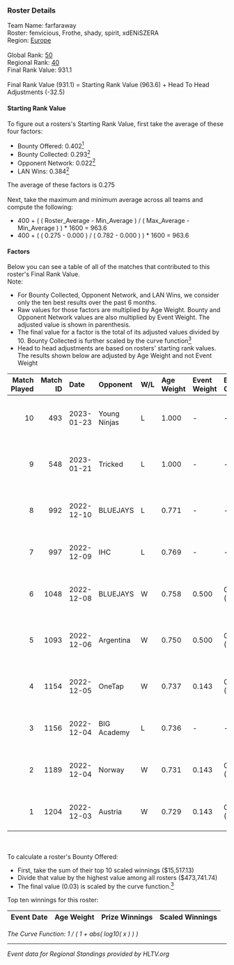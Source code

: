 ### Roster Details<br />
Team Name: farfaraway<br />
Roster: fenvicious, Frothe, shady, spirit, xdENiSZERA<br />
Region: [Europe]( ../standings_europe.md)<br />
<br />
Global Rank: [50](../standings_global.md)<br />
Regional Rank: [40]( ../standings_europe.md)<br />
Final Rank Value:  931.1<br />
<br />
Final Rank Value (931.1) = Starting Rank Value (963.6) + Head To Head Adjustments (-32.5)<br />

#### Starting Rank Value<br />
To figure out a rosters's Starting Rank Value, first take the average of these four factors:<br />
- Bounty Offered: 0.402[<sup>1</sup>](#table2)
- Bounty Collected: 0.293[<sup>2</sup>](#table1)
- Opponent Network: 0.022[<sup>2</sup>](#table1)
- LAN Wins: 0.384[<sup>2</sup>](#table1)

The average of these factors is 0.275<br />
<br />
Next, take the maximum and minimum average across all teams and compute the following:<br />
- 400 + ( ( Roster_Average - Min_Average ) / ( Max_Average - Min_Average ) ) * 1600 = 963.6
- 400 + ( ( 0.275 - 0.000 ) / ( 0.782 - 0.000 ) ) * 1600 = 963.6


#### Factors<br />
Below you can see a table of all of the matches that contributed to this roster's Final Rank Value.<br />
Note:<br />

- For Bounty Collected, Opponent Network, and LAN Wins, we consider only the ten best results over the past 6 months.
- Raw values for those factors are multiplied by Age Weight. Bounty and Opponent Network values are also multiplied by Event Weight. The adjusted value is shown in parenthesis.
- The final value for a factor is the total of its adjusted values divided by 10. Bounty Collected is further scaled by the curve function[<sup>3</sup>](#curveFunction)
- Head to head adjustments are based on rosters' starting rank values. The results shown below are adjusted by Age Weight and not Event Weight
<span id="table1"></span><br />


| Match Played | Match ID | Date       | Opponent     | W/L | Age Weight | Event Weight | Bounty Collected | Opponent Network | LAN Wins  | H2H Adj. | Roster                                        |
| -: | -: | :- | :- | :- | :- | :- | :- | :- | :- | -: | :- |
|           10 |      493 | 2023-01-23 | Young Ninjas | L   | 1.000      | -            | -                | -                | -         |   -14.20 | fenvicious, Frothe, shady, spirit, xdENiSZERA |
|            9 |      548 | 2023-01-21 | Tricked      | L   | 1.000      | -            | -                | -                | -         |   -16.92 | fenvicious, Frothe, shady, spirit, xdENiSZERA |
|            8 |      992 | 2022-12-10 | BLUEJAYS     | L   | 0.771      | -            | -                | -                | -         |   -10.03 | aidKiT, CacaNito, dan1, kyxsan, stYleEeZ      |
|            7 |      997 | 2022-12-09 | IHC          | L   | 0.769      | -            | -                | -                | -         |    -3.47 | Annihilation, bLitz, kabal, sk0R, Techno      |
|            6 |     1048 | 2022-12-08 | BLUEJAYS     | W   | 0.758      | 0.500        | 0.102 (0.039)    | 0.490 (0.186)    | 1 (0.758) |    13.83 | fenvicious, Frothe, shady, spirit, xdENiSZERA |
|            5 |     1093 | 2022-12-06 | Argentina    | W   | 0.750      | 0.500        | 0.000 (0.000)    | 0.031 (0.012)    | 1 (0.750) |     1.21 | fenvicious, Frothe, shady, spirit, xdENiSZERA |
|            4 |     1154 | 2022-12-05 | OneTap       | W   | 0.737      | 0.143        | 0.004 (0.000)    | 0.141 (0.015)    | 1 (0.737) |     5.67 | Ciocardau, GEOHYPE, MoDo, smekk-, swiiffter   |
|            3 |     1156 | 2022-12-04 | BIG Academy  | L   | 0.736      | -            | -                | -                | -         |   -10.70 | hyped, Krimbo, prosus, s1n, skyye             |
|            2 |     1189 | 2022-12-04 | Norway       | W   | 0.731      | 0.143        | 0.000 (0.000)    | 0.030 (0.003)    | 1 (0.731) |     1.21 | fenvicious, Frothe, shady, spirit, xdENiSZERA |
|            1 |     1204 | 2022-12-03 | Austria      | W   | 0.729      | 0.143        | 0.000 (0.000)    | 0.000 (0.000)    | 1 (0.729) |     0.93 | farmaG, Maku, Orbit, xTreMe, Yoshi            |

<br />
<span id="table2"></span><br />
To calculate a roster's Bounty Offered:<br />

- First, take the sum of their top 10 scaled winnings ($15,517.13)
- Divide that value by the highest value among all rosters ($473,741.74)
- The final value (0.03) is scaled by the curve function.[<sup>3</sup>](#curveFunction)

Top ten winnings for this roster:<br />

| Event Date | Age Weight | Prize Winnings | Scaled Winnings |
| :- | -: | :- | :- |


<span id="curveFunction"></span>_The Curve Function: 1 / ( 1 + abs( log10( x ) ) )_<br />

---
_Event data for Regional Standings provided by HLTV.org_<br />
